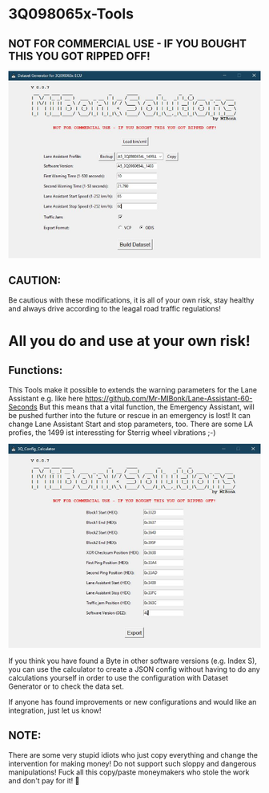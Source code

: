# 3Q098065x-Tools
## NOT FOR COMMERCIAL USE - IF YOU BOUGHT THIS YOU GOT RIPPED OFF!

![Generator](https://github.com/Mr-MIBonk/3Q098065x-Tools/blob/main/3Q_Dataset_Generator.JPG)

## CAUTION:
Be cautious with these modifications, it is all of your own risk, stay healthy and always drive according to the leagal road traffic regulations!
# All you do and use at your own risk!

## Functions:
This Tools make it possible to extends the warning parameters for the Lane Assistant e.g. like here https://github.com/Mr-MIBonk/Lane-Assistant-60-Seconds
But this means that a vital function, the Emergency Assistant, will be pushed further into the future or rescue in an emergency is lost!
It can change Lane Assistant Start and stop parameters, too.
There are some LA profies, the 1499 ist interessting for Sterrig wheel vibrations ;-)

![Calculator](https://github.com/Mr-MIBonk/3Q098065x-Tools/blob/main/3Q_Config_Calculator.JPG)

If you think you have found a Byte in other software versions (e.g. Index S), 
you can use the calculator to create a JSON config without having to do any calculations yourself in order to use the configuration with Dataset Generator or to check the data set.

If anyone has found improvements or new configurations and would like an integration, just let us know!

## NOTE:
There are some very stupid idiots who just copy everything and change the intervention for making money!
Do not support such sloppy and dangerous manipulations! Fuck all this copy/paste moneymakers who stole the work and don't pay for it! 🖕
